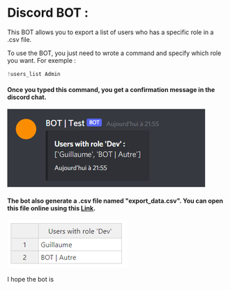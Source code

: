# Discord BOT :

This BOT allows you to export a list of users who has a specific role in a .csv file.

To use the BOT, you just need to wrote a command and specify which role you want. For exemple : 

```js
!users_list Admin
```

#### Once you typed this command, you get a confirmation message in the  discord chat.

![screen](img/screen.png)

#### The bot also generate a .csv file named "export_data.csv". You can open this file online using this [Link](https://limonte.github.io/csv-viewer-online/).

![screen](img/csv_file.png)

I hope the bot is 